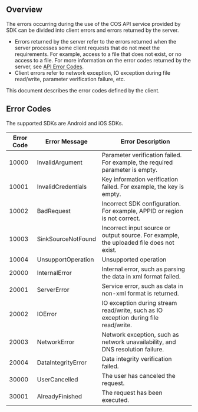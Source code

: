 ## Overview

The errors occurring during the use of the COS API service provided by SDK can be divided into client errors and errors returned by the server.

- Errors returned by the server refer to the errors returned when the server processes some client requests that do not meet the requirements. For example, access to a file that does not exist, or no access to a file. For more information on the error codes returned by the server, see [API Error Codes](https://cloud.tencent.com/document/product/436/7730).
- Client errors refer to network exception, IO exception during file read/write, parameter verification failure, etc.

This document describes the error codes defined by the client.

## Error Codes
The supported SDKs are Android and iOS SDKs.

| Error Code | Error Message | Error Description |
| ------ |--------- | ---- |
| 10000 | InvalidArgument | Parameter verification failed. For example, the required parameter is empty. |
| 10001 | InvalidCredentials | Key information verification failed. For example, the key is empty. |
| 10002 | BadRequest | Incorrect SDK configuration. For example, APPID or region is not correct. |
| 10003 | SinkSourceNotFound | Incorrect input source or output source. For example, the uploaded file does not exist. |
| 10004 | UnsupportOperation | Unsupported operation |
| 20000 | InternalError | Internal error, such as parsing the data in xml format failed. |
| 20001 | ServerError | Service error, such as data in non-xml format is returned. |
| 20002 | IOError | IO exception during stream read/write, such as IO exception during file read/write. |
| 20003 | NetworkError | Network exception, such as network unavailability, and DNS resolution failure. |
| 20004 | DataIntegrityError | Data integrity verification failed. |
| 30000 | UserCancelled | The user has canceled the request. |
| 30001 | AlreadyFinished | The request has been executed. |

